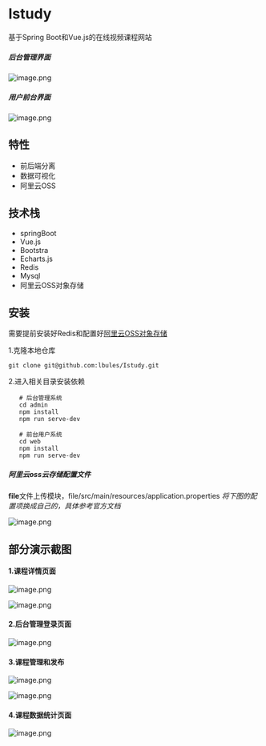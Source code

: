 # Istudy

基于Spring Boot和Vue.js的在线视频课程网站

##### 后台管理界面

![image.png](https://p9-juejin.byteimg.com/tos-cn-i-k3u1fbpfcp/45c1efca702d438f8282fa979c86e30a~tplv-k3u1fbpfcp-watermark.image)

##### 用户前台界面

![image.png](https://p6-juejin.byteimg.com/tos-cn-i-k3u1fbpfcp/1ebfc385ecff4e8fa473f7fd091eb8b7~tplv-k3u1fbpfcp-watermark.image)

## 特性

- 前后端分离
- 数据可视化
- 阿里云OSS

## 技术栈

- springBoot
- Vue.js
- Bootstra
- Echarts.js
- Redis
- Mysql
- 阿里云OSS对象存储

## 安装

需要提前安装好Redis和配置好[阿里云OSS对象存储](https://www.aliyun.com/product/oss)


1.克隆本地仓库 

`git clone git@github.com:lbules/Istudy.git`

2.进入相关目录安装依赖

```
   # 后台管理系统
   cd admin
   npm install
   npm run serve-dev
   
   # 前台用户系统
   cd web
   npm install
   npm run serve-dev
```

##### 阿里云oss云存储配置文件

**file**文件上传模块，file/src/main/resources/application.properties
*将下图的配置项换成自己的，具体参考官方文档*

![image.png](https://p3-juejin.byteimg.com/tos-cn-i-k3u1fbpfcp/ce6146ea4175491085c6918e1a7d2bd4~tplv-k3u1fbpfcp-watermark.image)


## 部分演示截图

#### 1.课程详情页面

![image.png](https://p6-juejin.byteimg.com/tos-cn-i-k3u1fbpfcp/309ebe06814d493f90cb82856c9dcffb~tplv-k3u1fbpfcp-watermark.image)

![image.png](https://p9-juejin.byteimg.com/tos-cn-i-k3u1fbpfcp/f5d3b1e03a724fbf91e1728012c9948a~tplv-k3u1fbpfcp-watermark.image)

#### 2.后台管理登录页面

![image.png](https://p3-juejin.byteimg.com/tos-cn-i-k3u1fbpfcp/bab8823ac7a24835863f54d7b2800029~tplv-k3u1fbpfcp-watermark.image)

#### 3.课程管理和发布

![image.png](https://p6-juejin.byteimg.com/tos-cn-i-k3u1fbpfcp/4c7ecc41e85e430c8d00581fb6943ed1~tplv-k3u1fbpfcp-watermark.image)

![image.png](https://p6-juejin.byteimg.com/tos-cn-i-k3u1fbpfcp/fecf3e0fc7ea45f78b21ac49dfe82147~tplv-k3u1fbpfcp-watermark.image)

#### 4.课程数据统计页面

![image.png](https://p1-juejin.byteimg.com/tos-cn-i-k3u1fbpfcp/fe0ba1b2fc5849f6bec522b9cdc606e6~tplv-k3u1fbpfcp-watermark.image)